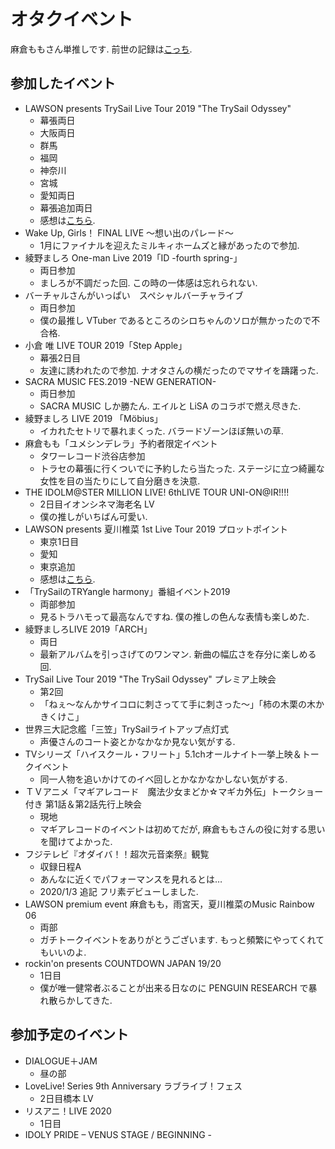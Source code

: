 # オタクイベント
麻倉ももさん単推しです. 前世の記録は[こっち](http://twpf.jp/o_peachy_o).
## 参加したイベント
* LAWSON presents TrySail Live Tour 2019 "The TrySail Odyssey"
    * 幕張両日
    * 大阪両日
    * 群馬
    * 福岡
    * 神奈川
    * 宮城
    * 愛知両日
    * 幕張追加両日
    * 感想は[こちら](https://myidentification.hatenadiary.jp/entry/2019/08/05/163432).
* Wake Up, Girls！ FINAL LIVE ～想い出のパレード～
    * 1月にファイナルを迎えたミルキィホームズと縁があったので参加.
* 綾野ましろ One-man Live 2019「ID -fourth spring-」
    * 両日参加
    * ましろが不調だった回. この時の一体感は忘れられない.
* バーチャルさんがいっぱい　スペシャルバーチャライブ
    * 両日参加
    * 僕の最推し VTuber であるところのシロちゃんのソロが無かったので不合格.
* 小倉 唯 LIVE TOUR 2019「Step Apple」
    * 幕張2日目
    * 友達に誘われたので参加. ナオタさんの横だったのでマサイを躊躇った.
* SACRA MUSIC FES.2019 -NEW GENERATION-
    * 両日参加
    * SACRA MUSIC しか勝たん. エイルと LiSA のコラボで燃え尽きた.
* 綾野ましろ LIVE 2019 「Möbius」
    * イカれたセトリで暴れまくった. バラードゾーンほぼ無いの草.
* 麻倉もも「ユメシンデレラ」予約者限定イベント
    * タワーレコード渋谷店参加
    * トラセの幕張に行くついでに予約したら当たった. ステージに立つ綺麗な女性を目の当たりにして自分磨きを決意.
* THE IDOLM@STER MILLION LIVE! 6thLIVE TOUR UNI-ON@IR!!!!
    * 2日目イオンシネマ海老名 LV
    * 僕の推しがいちばん可愛い.
* LAWSON presents 夏川椎菜 1st Live Tour 2019 プロットポイント
    * 東京1日目
    * 愛知
    * 東京追加
    * 感想は[こちら](https://myidentification.hatenadiary.jp/entry/2019/11/07/194019).
* 「TrySailのTRYangle harmony」番組イベント2019
    * 両部参加
    * 見るトラハモって最高なんですね. 僕の推しの色んな表情も楽しめた.
* 綾野ましろLIVE 2019「ARCH」
    * 両日
    * 最新アルバムを引っさげてのワンマン. 新曲の幅広さを存分に楽しめる回.
* TrySail Live Tour 2019 "The TrySail Odyssey" プレミア上映会
    * 第2回
    * 「ねぇ～なんかサイコロに刺さってて手に刺さった～」「柿の木栗の木かきくけこ」
* 世界三大記念艦「三笠」TrySailライトアップ点灯式
    * 声優さんのコート姿とかなかなか見ない気がする.
* TVシリーズ「ハイスクール・フリート」5.1chオールナイト一挙上映＆トークイベント
    * 同一人物を追いかけてのイベ回しとかなかなかしない気がする.
* ＴＶアニメ「マギアレコード　魔法少女まどか☆マギカ外伝」トークショー付き 第1話＆第2話先行上映会
    * 現地
    * マギアレコードのイベントは初めてだが, 麻倉ももさんの役に対する思いを聞けてよかった.
* フジテレビ『オダイバ！！超次元音楽祭』観覧
    * 収録日程A
    * あんなに近くでパフォーマンスを見れるとは…
    * 2020/1/3 追記 フリ素デビューしました.
* LAWSON premium event 麻倉もも，雨宮天，夏川椎菜のMusic Rainbow 06
    * 両部
    * ガチトークイベントをありがとうございます. もっと頻繁にやってくれてもいいのよ.
* rockin'on presents COUNTDOWN JAPAN 19/20
    * 1日目
    * 僕が唯一健常者ぶることが出来る日なのに PENGUIN RESEARCH で暴れ散らかしてきた.

## 参加予定のイベント
* DIALOGUE＋JAM
    * 昼の部
* LoveLive! Series 9th Anniversary ラブライブ！フェス
    * 2日目橋本 LV
* リスアニ！LIVE 2020
    * 1日目
* IDOLY PRIDE – VENUS STAGE / BEGINNING -
